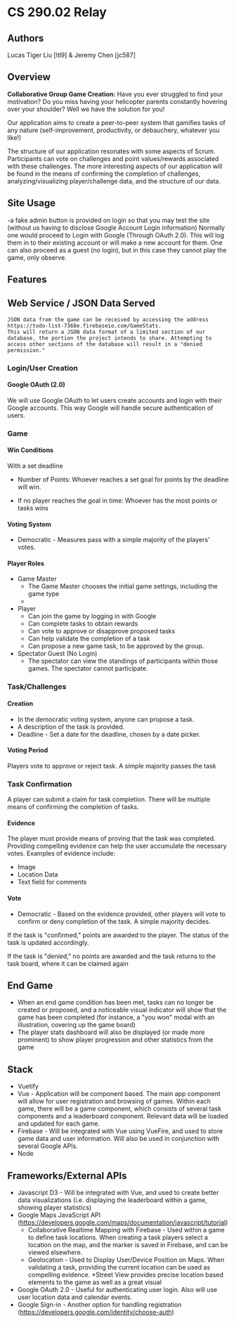 CS 290.02 Relay
===
## Authors
Lucas Tiger Liu [ltl9] & Jeremy Chen [jc587]

## Overview
 **Collaborative Group Game Creation:** Have you ever struggled to find your motivation? Do you miss having your helicopter parents constantly hovering over your shoulder? Well we have the solution for you!
 
 Our application aims to create a peer-to-peer system that gamifies tasks of any nature (self-improvement, productivity, or debauchery, whatever you like!)
 
 The structure of our application resonates with some aspects of Scrum. Participants can vote on challenges and point values/rewards associated with these challenges. The more interesting aspects of our application will be found in the means of confirming the completion of challenges, analyzing/visualizing player/challenge data, and the structure of our data.
 
 
## Site Usage

-a fake admin button is provided on login so that you may test the site (without us having to disclose Google Account Login information)
Normally one would proceed to Login with Google (Through OAuth 2.0). This will log them in to their existing account or will make a new account for them.
One can also proceed as a guest (no login), but in this case they cannot play the game, only observe.
 

 
## Features

## Web Service / JSON Data Served
    JSON data from the game can be received by accessing the address https://todo-list-7368e.firebaseio.com/GameStats.
    This will return a JSON data format of a limited section of our database, the portion the project intends to share. Attempting to access other sections of the database will result in a "denied permission."
### Login/User Creation
#### Google OAuth (2.0)
We will use Google OAuth to let users create accounts and login with their Google accounts. This way Google will handle secure authentication of users.


### Game

#### Win Conditions

With a set deadline
* Number of Points: Whoever reaches a set goal for points by the deadline will win. 

* If no player reaches the goal in time: Whoever has the most points or tasks wins


#### Voting System
* Democratic - Measures pass with a simple majority of the players' votes.
#### Player Roles
* Game Master
    * The Game Master chooses the initial game settings, including the game type
    *
* Player
    * Can join the game by logging in with Google
    * Can complete tasks to obtain rewards
    * Can vote to approve or disapprove proposed tasks
    * Can help validate the completion of a task
    * Can propose a new game task, to be approved by the group. 
* Spectator Guest (No Login)
    * The spectator can view the standings of participants within those games. The spectator cannot participate.


### Task/Challenges
#### Creation
* In the democratic voting system, anyone can propose a task.
* A description of the task is provided.
* Deadline - Set a date for the deadline, chosen by a date picker.
#### Voting Period

Players vote to approve or reject task. A simple majority passes the task

### Task Confirmation
A player can submit a claim for task completion. There will be multiple means of confirming the completion of tasks. 

#### Evidence
The player must provide means of proving that the task was completed. Providing compelling evidence can help the user accumulate the necessary votes. Examples of evidence include:
* Image
* Location Data
* Text field for comments

#### Vote
* Democratic - Based on the evidence provided, other players will vote to confirm or deny completion of the task. A simple majority decides.

If the task is "confirmed," points are awarded to the player. The status of the task is updated accordingly.

If the task is "denied," no points are awarded and the task returns to the task board, where it can be claimed again

## End Game
* When an end game condition has been met, tasks can no longer be created or proposed, and a noticeable visual indicator will show that the game has been completed (for instance, a "you won" modal with an illustration, covering up the game board)
* The player stats dashboard will also be displayed (or made more prominent) to show player progression and other statistics from the game


## Stack
* Vuetify
* Vue - Application will be component based. The main app component will allow for user registration and browsing of games. Within each game, there will be a game component, which consists of several task components and a leaderboard component. Relevant data will be loaded and updated for each game.
* Firebase - Will be integrated with Vue using VueFire, and used to store game data and user information. Will also be used in conjunction with several Google APIs. 
* Node
## Frameworks/External APIs
* Javascript D3 - Will be integrated with Vue, and used to create better data visualizations (i.e. displaying the leaderboard within a game, showing player statistics)
* Google Maps JavaScript API (https://developers.google.com/maps/documentation/javascript/tutorial) 
    * Collaborative Realtime Mapping with Firebase - Used within a game to define task locations. When creating a task players select a location on the map, and the marker is saved in Firebase, and can be viewed elsewhere.
    * Geolocation - Used to Display User/Device Position on Maps. When validating a task, providing the current location can be used as compelling evidence. 
    *Street View provides precise location based elements to the game as well as a great visual
* Google OAuth 2.0 - Useful for authenticating user login. Also will use user location data and calendar events.
* Google Sign-in - Another option for handling registration (https://developers.google.com/identity/choose-auth)
